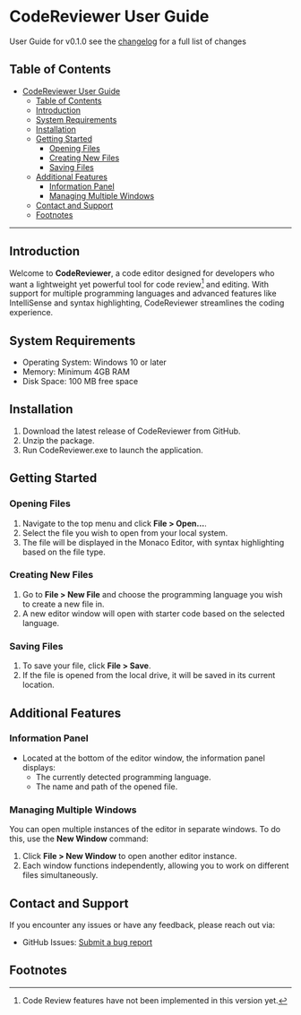 # CodeReviewer User Guide
User Guide for v0.1.0 see the [changelog](./changelog.md) for a full list of changes

## Table of Contents
- [CodeReviewer User Guide](#codereviewer-user-guide)
  - [Table of Contents](#table-of-contents)
  - [Introduction](#introduction)
  - [System Requirements](#system-requirements)
  - [Installation](#installation)
  - [Getting Started](#getting-started)
    - [Opening Files](#opening-files)
    - [Creating New Files](#creating-new-files)
    - [Saving Files](#saving-files)
  - [Additional Features](#additional-features)
    - [Information Panel](#information-panel)
    - [Managing Multiple Windows](#managing-multiple-windows)
  - [Contact and Support](#contact-and-support)
  - [Footnotes](#footnotes)

---

## Introduction
Welcome to **CodeReviewer**, a code editor designed for developers who want a lightweight yet powerful tool for code review[^1] and editing. With support for multiple programming languages and advanced features like IntelliSense and syntax highlighting, CodeReviewer streamlines the coding experience.

## System Requirements
- Operating System: Windows 10 or later
- Memory: Minimum 4GB RAM
- Disk Space: 100 MB free space
  
## Installation
1. Download the latest release of CodeReviewer from GitHub.
2. Unzip the package.
3. Run CodeReviewer.exe to launch the application.

## Getting Started

### Opening Files
1. Navigate to the top menu and click **File > Open...**.
2. Select the file you wish to open from your local system.
3. The file will be displayed in the Monaco Editor, with syntax highlighting based on the file type.

### Creating New Files
1. Go to **File > New File** and choose the programming language you wish to create a new file in.
2. A new editor window will open with starter code based on the selected language.

### Saving Files
1. To save your file, click **File > Save**.
2. If the file is opened from the local drive, it will be saved in its current location.

## Additional Features

### Information Panel
- Located at the bottom of the editor window, the information panel displays:
  - The currently detected programming language.
  - The name and path of the opened file.

### Managing Multiple Windows
You can open multiple instances of the editor in separate windows. To do this, use the **New Window** command:
1. Click **File > New Window** to open another editor instance.
2. Each window functions independently, allowing you to work on different files simultaneously.

## Contact and Support
If you encounter any issues or have any feedback, please reach out via:
- GitHub Issues: [Submit a bug report](https://github.com/JSteve0/CodeReviewer/issues)

## Footnotes
[^1]: Code Review features have not been implemented in this version yet.
